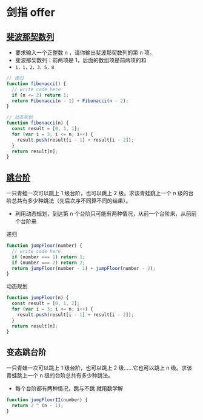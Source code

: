 # 剑指 offer

## [斐波那契数列](https://www.nowcoder.com/practice/c6c7742f5ba7442aada113136ddea0c3?tpId=13&tqId=23255&ru=/exam/oj/ta&qru=/ta/coding-interviews/question-ranking&sourceUrl=%2Fexam%2Foj%2Fta%3Fpage%3D1%26tpId%3D13%26type%3D13)

- 要求输入一个正整数 n ，请你输出斐波那契数列的第 n 项。
- 斐波那契数列：前两项是 1，后面的数组项是前两项的和
- `1，1，2，3，5，8`

```js
// 递归
function fibonacci() {
  // write code here
  if (n <= 2) return 1;
  return Fibonacci(n - 1) + Fibonacci(n - 2);
}

// 动态规划
function fibonacci(n) {
  const result = [0, 1, 1];
  for (var i = 3; i <= n; i++) {
    result.push(result[i - 1] + result[i - 2]);
  }
  return result[n];
}
```

## [跳台阶](https://www.nowcoder.com/practice/8c82a5b80378478f9484d87d1c5f12a4?tpId=13&tqId=11161&tPage=1&rp=1&ru=/ta/coding-interviews&qru=/ta/coding-interviews/question-ranking)

一只青蛙一次可以跳上 1 级台阶，也可以跳上 2 级。求该青蛙跳上一个 n 级的台阶总共有多少种跳法（先后次序不同算不同的结果）。

- 利用动态规划，到达第 n 个台阶只可能有两种情况，从前一个台阶来，从前前个台阶来

递归

```js
function jumpFloor(number) {
  // write code here
  if (number === 1) return 1;
  if (number === 2) return 2;
  return jumpFloor(number - 1) + jumpFloor(number - 2);
}
```

动态规划

```js
function jumpFloor(n) {
  const result = [0, 1, 2];
  for (var i = 3; i <= n; i++) {
    result.push(result[i - 1] + result[i - 2]);
  }
  return result[n];
}
```

## 变态跳台阶

一只青蛙一次可以跳上 1 级台阶，也可以跳上 2 级……它也可以跳上 n 级。求该青蛙跳上一个 n 级的台阶总共有多少种跳法。

- 每个台阶都有两种情况，跳与不跳 就用数学解

```js
function jumpFloorII(number) {
  return 2 ^ (n - 1);
}
```
